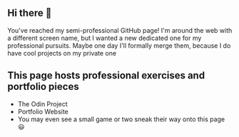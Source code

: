 ## Hi there 👋
  You've reached my semi-professional GitHub page! I'm around the web with a different screen name, but I wanted a new dedicated one for my professional pursuits. 
  Maybe one day I'll formally merge them, because I do have cool projects on my private one
 
  ## This page hosts professional exercises and portfolio pieces
  - The Odin Project
  - Portfolio Website
  - You may even see a small game or two sneak their way onto this page 😃

<!--
**SpicyCrisps/SpicyCrisps** is a ✨ _special_ ✨ repository because its `README.md` (this file) appears on your GitHub profile.

Here are some ideas to get you started:

- 🔭 I’m currently working on ...
- 🌱 I’m currently learning ...
- 👯 I’m looking to collaborate on ...
- 🤔 I’m looking for help with ...
- 💬 Ask me about ...
- 📫 How to reach me: ...
- 😄 Pronouns: ...
- ⚡ Fun fact: ...
-->
